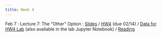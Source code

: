 ```yaml
---
title: Week 4
---
```


Feb 7
: Lecture 7: The "Other" Option
    : [Slides](https://docs.google.com/presentation/d/1-oYaOtcpfxfCFEup3KAnmQfP6PReI-bDVmYGhwQEbpo/edit#slide=id.p) / [HW4](/assets/hw4.pdf) (due 02/14) / [Data for HW4 Lab](/assets/scraped_games_2020-21.csv) (also available in the lab Jupyter Notebook) / [Reading](http://www.stat157.com/lectures/lec8-inner-game/)

